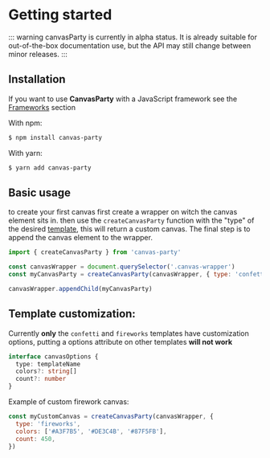 # Getting started

::: warning
canvasParty is currently in alpha status. It is already suitable
for out-of-the-box documentation use, but the API may still change between minor releases.
:::

## Installation

If you want to use **CanvasParty** with a JavaScript framework see the [Frameworks](/guide/using-react) section

With npm:

```Bash
$ npm install canvas-party
```

With yarn:

```Bash
$ yarn add canvas-party
```

## Basic usage

to create your first canvas first create a wrapper on witch the canvas element sits in.
then use the `createCanvasParty` function with the "type" of the desired [template](/tamplates/index), this will return a custom canvas.
The final step is to append the canvas element to the wrapper.

```js
import { createCanvasParty } from 'canvas-party'

const canvasWrapper = document.querySelector('.canvas-wrapper')
const myCanvasParty = createCanvasParty(canvasWrapper, { type: 'confetti' })

canvasWrapper.appendChild(myCanvasParty)
```

## Template customization:

Currently **only** the `confetti` and `fireworks` templates have customization options, putting a options attribute on other
templates **will not work**

```ts
interface canvasOptions {
  type: templateName
  colors?: string[]
  count?: number
}
```

Example of custom firework canvas:

```js
const myCustomCanvas = createCanvasParty(canvasWrapper, {
  type: 'fireworks',
  colors: ['#A3F7B5', '#DE3C4B', '#87F5FB'],
  count: 450,
})
```
